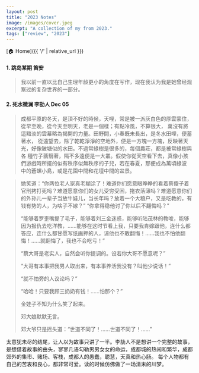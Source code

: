 ```yaml
---
layout: post
title: "2023 Notes"
image: /images/cover.jpeg
excerpt: "A collection of my from 2023."
tags: ["review", "2023"]
---
```


[🏠 Home]({{ '/' | relative_url }})

#### 1. 跳岛某期 笛安
> 我以前一直以比自己生理年龄更小的角度在写作，现在我认为我是她曾经观察过的复杂世界的一部分。

#### 2. 死水微澜 李劼人 Dec 05 
>    成都平原的冬天，是頂不好的時候，天哩，常是被一派灰白色的厚雲蒙住，從早至晚，從今天至明天，老是一個樣；有點冷風，不算很大，
萬沒有將這黯淡的雲幕略為揭開的力量。田野間，小春既未長出，是冬水田哩，便蓄著水，
從遠望去，除了乾乾淨淨的空地外，便是一方塊一方塊，反映著天光，好像陂塘似的水田。不過常綠樹是很多的，每個農莊，都是被常綠樹與各
種竹子蓊翳著，隔不多遠便是一大叢。假使你從天空看下去，真像小孩們游戲時所擺的似有秩序似無秩序的子兒，若在春夏，那便成為萬頃綠波
中的蒼螺小島，或是花園中間和花壇中間的盆景。


>   她笑道：“你两位老人家真老糊涂了！难道你们愿意眼睁睁的看着蔡傻子着官刑拷打死吗？难道愿意你们的女儿受穷受困，拖衣落薄吗？难道愿意你们的外孙儿一辈子当放牛娃儿，当长年吗？放着一个大粮户，又是吃教的，有钱有势的人，为啥子不嫁？”
    “你拿得稳他讨了你以后不翻悔吗？”
>
>  “能够着罗歪嘴提了毛子，能够着刘三金迷惑，能够听陆茂林的教唆，能够因为报仇去吃洋教，……能够在这时节看上我，只要我肯嫁跟他，连什么都答应，连什么都甘愿写纸画押的人，谅他也不敢翻悔！……我也不怕他翻悔！……就翻悔了，我也不会吃亏！”
>
>    “蔡大哥是老实人，自然会听你提调的。设若你大哥不愿意呢？”
>
>    “大哥有本事把我男人取出来，有本事养活我没有？叫他少说话！”
>
>    “就不怕旁的人议论吗？”
>
>    “哈哈！只要我顾三奶奶有钱！……怕那个？”
>
>    金娃子不知为什么笑了起来。
>
>    邓大娘默默无言。
>
>    邓大爷只是摇头道：“世道不同了！……世道不同了！……”

 太意犹未尽的结尾，让人以为故事只讲了一半。李劼人不是想讲一个完整的故事，是想借着故事的由头，寥寥几语勾勒男男女女的命运，成都城的热闹和繁华，成都郊外的集市、赌场、客栈，成都人的愚蠢，聪慧，天真和热心肠。 
 每个人物都有自己的苦衷和良心，都非常可爱。读的时候仿佛做了一场清末的川梦。

